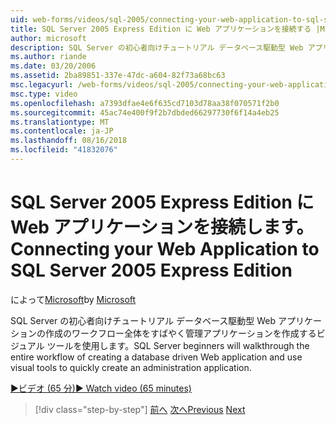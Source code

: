 ```yaml
---
uid: web-forms/videos/sql-2005/connecting-your-web-application-to-sql-server-2005-express-edition
title: SQL Server 2005 Express Edition に Web アプリケーションを接続する |Microsoft Docs
author: microsoft
description: SQL Server の初心者向けチュートリアル データベース駆動型 Web アプリケーションの作成のワークフロー全体され、administrat をすばやく作成するビジュアル ツールを使用しています.
ms.author: riande
ms.date: 03/20/2006
ms.assetid: 2ba89851-337e-47dc-a604-82f73a68bc63
msc.legacyurl: /web-forms/videos/sql-2005/connecting-your-web-application-to-sql-server-2005-express-edition
msc.type: video
ms.openlocfilehash: a7393dfae4e6f635cd7103d78aa38f070571f2b0
ms.sourcegitcommit: 45ac74e400f9f2b7dbded66297730f6f14a4eb25
ms.translationtype: MT
ms.contentlocale: ja-JP
ms.lasthandoff: 08/16/2018
ms.locfileid: "41832076"
---
```

<a name="connecting-your-web-application-to-sql-server-2005-express-edition"></a><span data-ttu-id="43379-103">SQL Server 2005 Express Edition に Web アプリケーションを接続します。</span><span class="sxs-lookup"><span data-stu-id="43379-103">Connecting your Web Application to SQL Server 2005 Express Edition</span></span>
====================
<span data-ttu-id="43379-104">によって[Microsoft](https://github.com/microsoft)</span><span class="sxs-lookup"><span data-stu-id="43379-104">by [Microsoft](https://github.com/microsoft)</span></span>

<span data-ttu-id="43379-105">SQL Server の初心者向けチュートリアル データベース駆動型 Web アプリケーションの作成のワークフロー全体をすばやく管理アプリケーションを作成するビジュアル ツールを使用します。</span><span class="sxs-lookup"><span data-stu-id="43379-105">SQL Server beginners will walkthrough the entire workflow of creating a database driven Web application and use visual tools to quickly create an administration application.</span></span>

[<span data-ttu-id="43379-106">&#9654;ビデオ (65 分)</span><span class="sxs-lookup"><span data-stu-id="43379-106">&#9654; Watch video (65 minutes)</span></span>](https://channel9.msdn.com/Blogs/ASP-NET-Site-Videos/connecting-your-web-application-to-sql-server-2005-express-edition)

> [!div class="step-by-step"]
> <span data-ttu-id="43379-107">[前へ](understanding-security-and-network-connectivity.md)
> [次へ](using-sql-server-management-studio.md)</span><span class="sxs-lookup"><span data-stu-id="43379-107">[Previous](understanding-security-and-network-connectivity.md)
[Next](using-sql-server-management-studio.md)</span></span>
